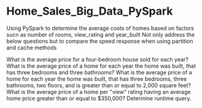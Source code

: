 # Home_Sales_Big_Data_PySpark


Using PySpark to determine the average costs of homes based on factors sucn as number of rooms, view_rating and year_built 
Not only address the below questions but to compare the speed response when using partition and cache methods 

What is the average price for a four-bedroom house sold for each year?
What is the average price of a home for each year the home was built, that has three bedrooms and three bathrooms? 
What is the average price of a home for each year the home was built, that has three bedrooms, three bathrooms, two floors, and is greater than or equal to 2,000 square feet?
What is the average price of a home per "view" rating having an average home price greater than or equal to $350,000? Determine runtime query.
